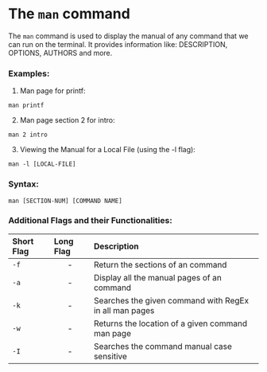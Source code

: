 # The `man` command

The `man` command is used to display the manual of any command that we can run on the terminal.
It provides information like: DESCRIPTION, OPTIONS, AUTHORS and more.

### Examples:

1. Man page for printf:

```
man printf
```

2. Man page section 2 for intro:

```
man 2 intro
```
3. Viewing the Manual for a Local File (using the -l flag):

```
man -l [LOCAL-FILE]
```

### Syntax:

```
man [SECTION-NUM] [COMMAND NAME]
```

### Additional Flags and their Functionalities:

|**Short Flag**   |**Long Flag**   |**Description**   |
|:---|:---|:---|
|`-f`|<center>-</center>|Return the sections of an command|
|`-a`|<center>-</center>|Display all the manual pages of an command|
|`-k`|<center>-</center>|Searches the given command with RegEx in all man pages|
|`-w`|<center>-</center>|Returns the location of a given command man page|
|`-I`|<center>-</center>|Searches the command manual case sensitive|
